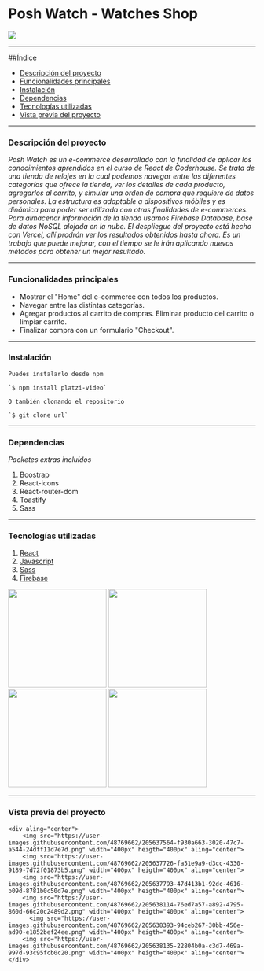 # Posh Watch - Watches Shop

<p align="left">
  <img src="https://img.shields.io/badge/STATUS-EN%20DESAROLLO-green">
</p>

***

##Índice

* [Descripción del proyecto](#Descripción-del-proyecto)
* [Funcionalidades principales](#Funcionalidades-principales)
* [Instalación](#Instalación)
* [Dependencias](#Dependencias)
* [Tecnologías utilizadas](#Tecnologías-utilizadas)
* [Vista previa del proyecto](#Vista-previa-del-proyecto)

***

### Descripción del proyecto

_Posh Watch es un e-commerce desarrollado con la finalidad de aplicar los conocimientos aprendidos en el curso de React de Coderhouse. Se trata de una tienda de relojes en la cual podemos navegar entre las diferentes categorías que ofrece la tienda, ver los detalles de cada producto, agregarlos al carrito, y simular una orden de compra que requiere de datos personales. La estructura es adaptable a dispositivos móbiles y es dinámica para poder ser utilizada con otras finalidades de e-commerces. Para almacenar información de la tienda usamos Firebase Database, base de datos NoSQL alojada en la nube. El despliegue del proyecto está hecho con Vercel, allí prodrán ver los resultados obtenidos hasta ahora. Es un trabajo que puede mejorar, con el tiempo se le irán aplicando nuevos métodos para obtener un mejor resultado._

***

### Funcionalidades principales

- Mostrar el "Home" del e-commerce con todos los productos.
- Navegar entre las distintas categorías.
- Agregar productos al carrito de compras. Eliminar producto del carrito o limpiar carrito.
- Finalizar compra con un formulario "Checkout".

***

### Instalación

```
Puedes instalarlo desde npm

`$ npm install platzi-video`

O también clonando el repositorio

`$ git clone url`
```

***

### Dependencias
*Packetes extras incluídos*
1. Boostrap
2. React-icons
3. React-router-dom
4. Toastify
5. Sass

***

### Tecnologías utilizadas

1. [React](https://es.reactjs.org/)
2. [Javascript](https://www.javascript.com/)
3. [Sass](https://sass-lang.com/)
4. [Firebase](https://firebase.google.com/?hl=es-419&gclid=CjwKCAiAhKycBhAQEiwAgf19emqBEj6dhRpGgwAV5F5nzvJLlAmekCO9Y7wKcdhj9ttCmvKn2OGmlhoCcD4QAvD_BwE&gclsrc=aw.ds)

<div aling="center">
  <img src="https://user-images.githubusercontent.com/48769662/205469961-5c844022-f51f-4c32-9055-68dc64c70464.png" width="200px" heigth="200px">
  
  
  <img src="https://user-images.githubusercontent.com/48769662/205469662-4dc315a0-eacd-420d-9931-3fb0f8d8d940.png" width="200px" heigth="200px">
  
  
  <img src="https://user-images.githubusercontent.com/48769662/205469994-b0120080-85cb-47d9-a435-d273ac92a7e3.png" width="200px" heigth="200px">
  
  
  <img src="https://user-images.githubusercontent.com/48769662/205469705-4676ef15-8a78-478b-a913-650b3c8730de.png" width="200px" heigth="200px">
</div>

***

### Vista previa del proyecto

```
<div aling="center">
    <img src="https://user-images.githubusercontent.com/48769662/205637564-f930a663-3020-47c7-a544-24dff11d7e7d.png" width="400px" heigth="400px" aling="center">
    <img src="https://user-images.githubusercontent.com/48769662/205637726-fa51e9a9-d3cc-4330-9189-7d72f01873b5.png" width="400px" heigth="400px" aling="center">
    <img src="https://user-images.githubusercontent.com/48769662/205637793-47d413b1-92dc-4616-b09d-8781b0c50d7e.png" width="400px" heigth="400px" aling="center">
    <img src="https://user-images.githubusercontent.com/48769662/205638114-76ed7a57-a892-4795-860d-66c20c2489d2.png" width="400px" heigth="400px" aling="center">
      <img src="https://user-images.githubusercontent.com/48769662/205638393-94ceb267-30bb-456e-ad90-e1852bef24ee.png" width="400px" heigth="400px" aling="center">
    <img src="https://user-images.githubusercontent.com/48769662/205638135-22804b0a-c3d7-469a-997d-93c95fcb0c20.png" width="400px" heigth="400px" aling="center">
</div>
```
